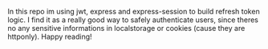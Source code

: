 In this repo im using jwt, express and express-session to build refresh token logic.
I find it as a really good way to safely authenticate users, since theres no any sensitive informations in localstorage or cookies (cause they are httponly).
Happy reading!
